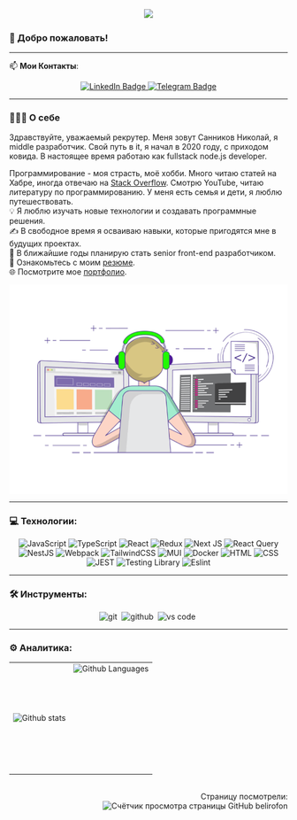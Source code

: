 <div align="center">
  <img src="https://i.ibb.co/KF6Rp0v/Nick-s-Git-Party.png"/>
</div>

### 👋 Добро пожаловать!
---
📫 **Мои Контакты**:
<div id="badges" align="center">
  <a href="https://www.linkedin.com/in/nick-sannikov88/">
    <img src="https://img.shields.io/badge/LinkedIn-blue?style=for-the-badge&logo=linkedin&logoColor=white" alt="LinkedIn Badge"/>
  </a>
  <a href="https://t.me/nick_sann88">
      <img src="https://img.shields.io/badge/Telegram-blue?style=for-the-badge&logo=telegram&logoColor=white" alt="Telegram Badge"/>
  </a>
</div>

---

### 👨🏻‍💻 О себе
  
Здравствуйте, уважаемый рекрутер. Меня зовут Санников Николай, я middle разработчик. Свой путь в it, я начал в 2020 году, с приходом ковида. В настоящее время работаю как fullstack node.js developer.

Программирование - моя страсть, моё хобби. Много читаю статей на Хабре, иногда отвечаю на [Stack Overflow](https://stackoverflow.com/users/15042195/nikolai). Смотрю YouTube, читаю литературу по программированию. У меня есть семья и дети, я люблю путешествовать.<br>
💡 Я люблю изучать новые технологии и создавать программные решения.<br>
✍️ В свободное время я осваиваю навыки, которые пригодятся мне в будущих проектах.<br>
💬 В ближайшие годы планирую стать senior front-end разработчиком.<br>
📄 Ознакомьтесь с моим <a href='https://docs.google.com/document/d/1DucI1n-Ga_cDSuXsEls7t0ihIOvE2D7kj4s4WnKkRP8/edit?usp=sharing' target="_blank" alt="Резюме Санников Н.В.">резюме</a>.<br>
🌐 Посмотрите мое <a href="https://nickport.netlify.app" target="_blank">портфолио</a>.

<img alt="coding" src="./assets/coding.gif" align="center"/>

---

### 💻 Технологии:
<div align="center">

![JavaScript](https://img.shields.io/badge/JavaScript-F7DF1E?style=for-the-badge&logo=javascript&logoColor=black)
![TypeScript](https://img.shields.io/badge/TypeSctipt-316192?style=for-the-badge&logo=typescript&logoColor=white)
![React](https://img.shields.io/badge/react-%2320232a.svg?style=for-the-badge&logo=react&logoColor=%2361DAFB)
![Redux](https://img.shields.io/badge/redux-%23593d88.svg?style=for-the-badge&logo=redux&logoColor=white)
![Next JS](https://img.shields.io/badge/Next-black?style=for-the-badge&logo=next.js&logoColor=white)
![React Query](https://img.shields.io/badge/react_query-grey?style=for-the-badge&logo=react-query&logoColor=red)
![NestJS](https://img.shields.io/badge/nestjs-%23E0234E.svg?style=for-the-badge&logo=nestjs&logoColor=white)
![Webpack](https://img.shields.io/badge/webpack-%238DD6F9.svg?style=for-the-badge&logo=webpack&logoColor=black)
![TailwindCSS](https://img.shields.io/badge/tailwindcss-%2338B2AC.svg?style=for-the-badge&logo=tailwind-css&logoColor=white)
![MUI](https://img.shields.io/badge/MUI-%230081CB.svg?style=for-the-badge&logo=mui&logoColor=white)
![Docker](https://img.shields.io/badge/Docker-316192?style=for-the-badge&logo=docker&logoColor=white)
![HTML](https://img.shields.io/badge/HTML5-E34F26?style=for-the-badge&logo=html5&logoColor=white)
![CSS](https://img.shields.io/badge/CSS3-1572B6?style=for-the-badge&logo=css3&logoColor=white)
![JEST](https://img.shields.io/badge/Jest-323330?style=for-the-badge&logo=Jest&logoColor=white)
![Testing Library](https://img.shields.io/badge/testing%20library-323330?style=for-the-badge&logo=testing-library&logoColor=red)
![Eslint](https://img.shields.io/badge/eslint-3A33D1?style=for-the-badge&logo=eslint&logoColor=white)

</div>

---

### 🛠 Инструменты:
<div align="center">
  <img alt="git" src="https://img.shields.io/badge/git-F05033.svg?&style=for-the-badge&logo=git&logoColor=fff" />&nbsp;
  <img alt="github" src="https://img.shields.io/badge/github-000.svg?&style=for-the-badge&logo=github&logoColor=fff" />&nbsp;
  <img alt="vs code" src="https://img.shields.io/badge/vs code-007ACC.svg?&style=for-the-badge&logo=visual-studio-code&logoColor=fff" />&nbsp;
</div>

---

### ⚙️ Аналитика:
<div align="center">
  <table>
    <tr>
      <td>
        <img align="left" src="https://github-readme-streak-stats.herokuapp.com/?user=belirofon&theme=algolia" alt="Github stats" />
      </td>
      <td>
        <img height="195px" align="right" alt="Github Languages" src="https://github-readme-stats-eight-theta.vercel.app/api/top-langs/?username=belirofon&theme=algolia&layout=compact" />
      </td>
    </tr>
  </table>
</div>
&nbsp;

<div id="counter" align="right">
Страницу посмотрели:
</div>
<div id="counter" align="right">
<img src="https://komarev.com/ghpvc/?username=belirofon&style=flat-square&color=blue"  alt="Счётчик просмотра страницы GitHub belirofon"/>
</div>
